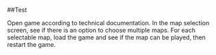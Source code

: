 ##Test

Open game according to technical documentation. In the map selection screen, see if there is an option
to choose multiple maps. For each selectable map, load the game and see if the map can be played,
then restart the game.